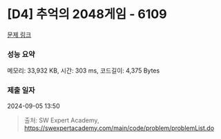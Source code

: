 # [D4] 추억의 2048게임 - 6109 

[문제 링크](https://swexpertacademy.com/main/code/problem/problemDetail.do?contestProbId=AWbrg9uabZsDFAWQ) 

### 성능 요약

메모리: 33,932 KB, 시간: 303 ms, 코드길이: 4,375 Bytes

### 제출 일자

2024-09-05 13:50



> 출처: SW Expert Academy, https://swexpertacademy.com/main/code/problem/problemList.do